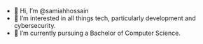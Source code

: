 - 👋 Hi, I’m @samiahhossain
- 👀 I’m interested in all things tech, particularly development and cybersecurity.
- 🌱 I’m currently pursuing a Bachelor of Computer Science.
<!---
- 💞️ I’m looking to collaborate on ...
- 📫 How to reach me ...
- 😄 Pronouns: ...
- ⚡ Fun fact: ...
--->

<!---
samiahhossain/samiahhossain is a ✨ special ✨ repository because its `README.md` (this file) appears on your GitHub profile.
You can click the Preview link to take a look at your changes.
--->
